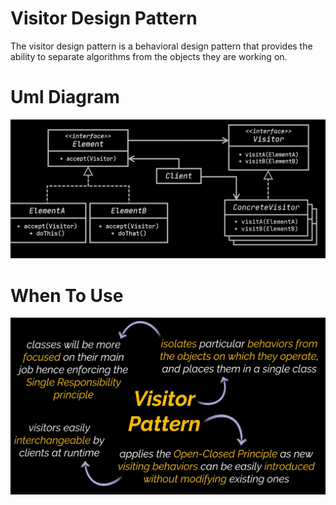 # Visitor Design Pattern

The visitor design pattern is a behavioral design pattern that provides the ability to separate algorithms from the objects they are working on.

# Uml Diagram

![diagra](./images/diagram.png)


# When To Use

![usage](./images/usage.png)